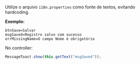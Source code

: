 Utilize o arquivo `i18n.properties` como fonte de textos, evitando hardcoding.

**Exemplo:**

```
btnSave=Salvar
msgSaved=Registro salvo com sucesso
errMissingName=O campo Nome é obrigatório
```

No controller:

```js
MessageToast.show(this.getText("msgSaved"));
```